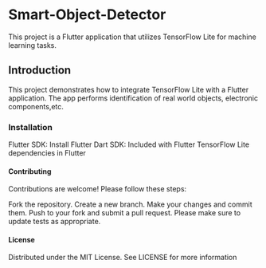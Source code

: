 # Smart-Object-Detector
This project is a Flutter application that utilizes TensorFlow Lite for machine learning tasks.

## Introduction
This project demonstrates how to integrate TensorFlow Lite with a Flutter application. The app performs identification of real world objects, electronic components,etc.

### Installation
Flutter SDK: Install Flutter
Dart SDK: Included with Flutter
TensorFlow Lite dependencies in Flutter

#### Contributing
Contributions are welcome! Please follow these steps:

Fork the repository.
Create a new branch.
Make your changes and commit them.
Push to your fork and submit a pull request.
Please make sure to update tests as appropriate.
 #### License
 Distributed under the MIT License. See LICENSE for more information
